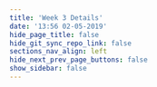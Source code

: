 ```yaml
---
title: 'Week 3 Details'
date: '13:56 02-05-2019'
hide_page_title: false
hide_git_sync_repo_link: false
sections_nav_align: left
hide_next_prev_page_buttons: false
show_sidebar: false
---
```

